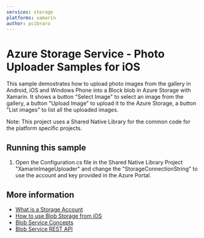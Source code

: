 ```yaml
---
services: storage
platforms: xamarin
author: pcibraro
---
```


# Azure Storage Service - Photo Uploader Samples for iOS

This sample demostrates how to upload photo images from the gallery in Android, iOS and Windows Phone into a Block blob in Azure Storage with Xamarin. It shows a button "Select Image" to select 
an image from the gallery, a button "Upload Image" to upload it to the Azure Storage, a button "List images" to list all the uploaded images.

Note: This project uses a Shared Native Library for the common code for the platform specific projects. 

## Running this sample

1. Open the Configuration.cs file in the Shared Native Library Project "XamarinImageUploader" and change the "StorageConnectionString" to use the account and key provided in the Azure Portal. 

## More information
- [What is a Storage Account](http://azure.microsoft.com/en-us/documentation/articles/storage-whatis-account/)
- [How to use Blob Storage from iOS](https://azure.microsoft.com/en-us/documentation/articles/storage-ios-how-to-use-blob-storage/)
- [Blob Service Concepts](http://msdn.microsoft.com/en-us/library/dd179376.aspx)
- [Blob Service REST API](http://msdn.microsoft.com/en-us/library/dd135733.aspx)
